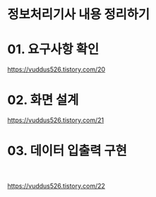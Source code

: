 # 정보처리기사 내용 정리하기

# 01. 요구사항 확인<br>
https://vuddus526.tistory.com/20

# 02. 화면 설계<br>
https://vuddus526.tistory.com/21

# 03. 데이터 입출력 구현<br><br>
https://vuddus526.tistory.com/22
